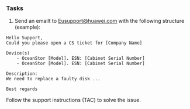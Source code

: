 
### Tasks

1. Send an emailt to [Eusupport@huawei.com](mailto:Eusupport@huawei.com) with the following structure (example):

```
Hello Support,
Could you please open a CS ticket for [Company Name]

Device(s)
    - OceanStor [Model]. ESN: [Cabinet Serial Number]
    - OceanStor [Model]. ESN: [Cabinet Serial Number]

Description:
We need to replace a faulty disk ...

Best regards
```

Follow the support instructions (TAC) to solve the issue.
